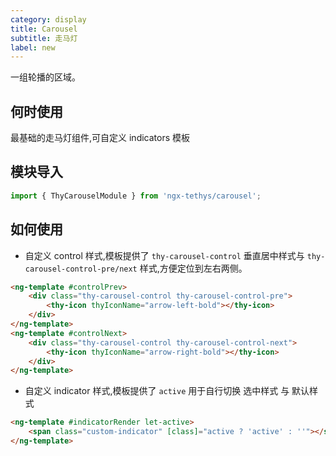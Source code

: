```yaml
---
category: display
title: Carousel
subtitle: 走马灯
label: new
---
```


<alert>一组轮播的区域。</alert>

## 何时使用

最基础的走马灯组件,可自定义 indicators 模板


## 模块导入

```typescript
import { ThyCarouselModule } from 'ngx-tethys/carousel';
```

## 如何使用

- 自定义 control 样式,模板提供了 `thy-carousel-control` 垂直居中样式与 `thy-carousel-control-pre/next` 样式,方便定位到左右两侧。

```html
<ng-template #controlPrev>
    <div class="thy-carousel-control thy-carousel-control-pre">
        <thy-icon thyIconName="arrow-left-bold"></thy-icon>
    </div>
</ng-template>
<ng-template #controlNext>
    <div class="thy-carousel-control thy-carousel-control-next">
        <thy-icon thyIconName="arrow-right-bold"></thy-icon>
    </div>
</ng-template>
```

- 自定义 indicator 样式,模板提供了 `active` 用于自行切换 选中样式 与 默认样式

```html
<ng-template #indicatorRender let-active>
    <span class="custom-indicator" [class]="active ? 'active' : ''"></span>
</ng-template>
```

<example name="thy-carousel-basic-example" />
